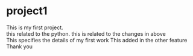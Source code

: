 # project1
This is my first project.
<br>
this related to the python.
this is related to the changes in above
<br>
This specifies the details of my first work
This added in the other feature
<br>
Thank you
